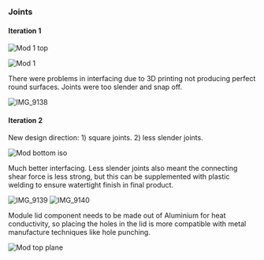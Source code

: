 ### Joints

#### Iteration 1

![Mod 1 top](https://github.com/Technology-for-the-Poorest-Billion/2024-ideabatic-beam/assets/98922660/bb87b300-e7d7-4aa1-902b-6ec67519e5b7)

![Mod 1](https://github.com/Technology-for-the-Poorest-Billion/2024-ideabatic-beam/assets/98922660/dff6f0b5-afe4-4772-a825-33da75ce6a23)

There were problems in interfacing due to 3D printing not producing perfect round surfaces.
Joints were too slender and snap off.

![IMG_9138](https://github.com/Technology-for-the-Poorest-Billion/2024-ideabatic-beam/assets/98922660/04b90b98-469e-40ce-8dca-480c46f2d807)

#### Iteration 2

New design direction: 1) square joints. 2) less slender joints.

![Mod bottom iso](https://github.com/Technology-for-the-Poorest-Billion/2024-ideabatic-beam/assets/98922660/0d186f1d-b1cd-49ed-9fcc-046c0fd10ac3)


Much better interfacing. Less slender joints also meant the connecting shear force is less strong, but this can be supplemented with plastic welding to ensure watertight finish in final product.

![IMG_9139](https://github.com/Technology-for-the-Poorest-Billion/2024-ideabatic-beam/assets/98922660/dfff4e3e-3ff5-41d6-8f16-78a1cbd2294a)
![IMG_9140](https://github.com/Technology-for-the-Poorest-Billion/2024-ideabatic-beam/assets/98922660/207a9f07-5569-40e6-8fd0-b4eb6579a1f9)

Module lid component needs to be made out of Aluminium for heat conductivity, so placing the holes in the lid is more compatible with metal manufacture techniques like hole punching.

![Mod top plane](https://github.com/Technology-for-the-Poorest-Billion/2024-ideabatic-beam/assets/98922660/4929f6f0-c92c-479a-a1a5-b8c1e97e743e)

